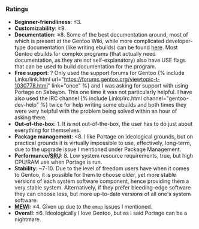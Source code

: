 ### Ratings
* **Beginner-friendliness**: ≤3.
* **Customizability**: ≥9.
* **Documentation**: ≥8. Some of the best documentation around, most of which is present at the Gentoo Wiki, while more complicated developer-type documentation (like writing ebuilds) can be found [here](https://devmanual.gentoo.org/). Most Gentoo ebuilds for complex programs (that actually need documentation, as they are not self-explanatory) also have USE flags that can be used to build documentation for the program.
* **Free support**: ? Only used the support forums for Gentoo {% include Links/link.html url="https://forums.gentoo.org/viewtopic-t-1030778.html" link="once" %} and I was asking for support with using Portage on Sabayon. This one time it was not particularly helpful. I have also used the IRC channel {% include Links/irc.html channel="gentoo-dev-help" %} twice for help writing some ebuilds and both times they were very helpful with the problem being solved within an hour of asking there.
* **Out-of-the-box**: 1. It is not out-of-the-box, the user has to do just about everything for themselves.
* **Package management**: &lt;8. I like Portage on ideological grounds, but on practical grounds it is virtually impossible to use, effectively, long-term, due to the upgrade issue I mentioned under Package Management.
* **Performance/<abbr title="System Resource Usage">SRU</abbr>**: 8. Low system resource requirements, true, but high CPU/RAM use when Portage is run.
* **Stability**: ~7-10. Due to the level of freedom users have when it comes to Gentoo, it is possible for them to choose older, yet more stable versions of each system software component, hence providing them a very stable system. Alternatively, if they prefer bleeding-edge software they can choose less, but more up-to-date versions of all one's system software.
* **<abbr title="My Experience With It (MEWI), a numerical estimate as to how much experience I have with this system">MEWI</abbr>**: ≤4. Given up due to the <code>emup</code> issues I mentioned.
* **Overall**: ≤6. Ideologically I love Gentoo, but as I said Portage can be a nightmare.
